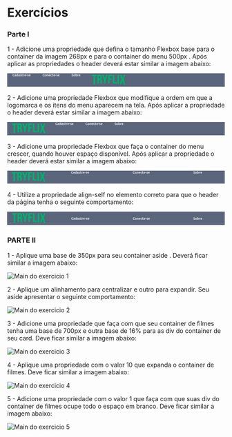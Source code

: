 # Exercícios

### Parte I

1 - Adicione uma propriedade que defina o tamanho Flexbox base para o container da imagem 268px e para o container do menu 500px . Após aplicar as propriedades o header deverá estar similar a imagem abaixo:

![exemplo1](images/exercicio-1.jpeg)


2 - Adicione uma propriedade Flexbox que modifique a ordem em que a logomarca e os itens do menu aparecem na tela. Após aplicar a propriedade o header deverá estar similar a imagem abaixo:

![exemplo2](images/exercicio-2.jpeg)

3 - Adicione uma propriedade Flexbox que faça o container do menu crescer, quando houver espaço disponível. Após aplicar a propriedade o header deverá estar similar a imagem abaixo:

![exemplo3](images/exercicio-3.jpeg)

4 - Utilize a propriedade align-self no elemento correto para que o header da página tenha o seguinte comportamento:

![exemplo4](images/exercicio-4.jpeg)


### PARTE II 

1 - Aplique uma base de 350px para seu container aside . Deverá ficar similar a imagem abaixo:

![Main do exercicio 1](exercicio-part2-1.png)

2 - Aplique um alinhamento para centralizar e outro para expandir. Seu aside apresentar o seguinte comportamento:

![Main do exercicio 2](exercicio-part2-2.png)

3 - Adicione uma propriedade que faça com que seu container de filmes tenha uma base de 700px e outra base de 16% para as div do container de seu card. Deve ficar similar a imagem abaixo:

![Main do exercicio 3](exercicio-part2-3.png)

4 - Aplique uma propriedade com o valor 10 que expanda o container de filmes. Deve ficar similar a imagem abaixo:

![Main do exercicio 4](exercicio-part2-4.png)

5 - Adicione uma propriedade com o valor 1 que faça com que suas div do container de filmes ocupe todo o espaço em branco. Deve ficar similar a imagem abaixo:

![Main do exercicio 5](exercicio-part2-5.png)
